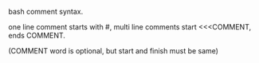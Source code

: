 bash comment syntax.

one line comment starts with #,
multi line comments start <<<COMMENT, ends COMMENT.

(COMMENT word is optional, but start and finish must be same)
